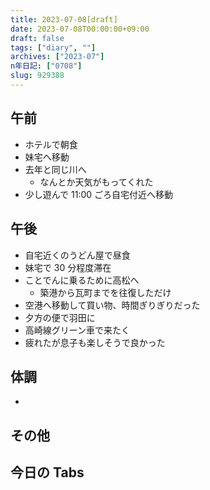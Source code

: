 ```yaml
---
title: 2023-07-08[draft]
date: 2023-07-08T00:00:00+09:00
draft: false
tags: ["diary", ""]
archives: ["2023-07"]
n年日記: ["0708"]
slug: 929388
---
```


## 午前

- ホテルで朝食
- 妹宅へ移動
- 去年と同じ川へ
  - なんとか天気がもってくれた
- 少し遊んで 11:00 ごろ自宅付近へ移動

## 午後

- 自宅近くのうどん屋で昼食
- 妹宅で 30 分程度滞在
- ことでんに乗るために高松へ
  - 築港から瓦町までを往復しただけ
- 空港へ移動して買い物、時間ぎりぎりだった
- 夕方の便で羽田に
- 高崎線グリーン車で来たく
- 疲れたが息子も楽しそうで良かった

## 体調

-

## その他

## 今日の Tabs
